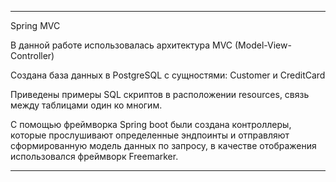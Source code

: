 ----
Spring MVC

В данной работе использовалась архитектура MVC (Model-View-Controller)

Создана база данных в PostgreSQL с сущностями: Customer и CreditCard

Приведены примеры SQL скриптов в расположении resources, связь между таблицами один ко многим.

С помощью фреймворка Spring boot были создана контроллеры, которые прослушивают определенные эндпоинты 
и отправляют сформированную модель данных по запросу, в качестве отображения использовался фреймворк Freemarker.

---
